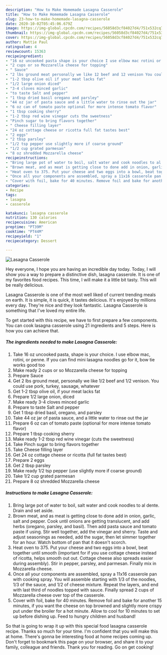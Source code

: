 ```yaml
---
description: "How to Make Homemade Lasagna Casserole"
title: "How to Make Homemade Lasagna Casserole"
slug: 23-how-to-make-homemade-lasagna-casserole
date: 2020-10-02T05:45:06.679Z
image: https://img-global.cpcdn.com/recipes/56058d3cf84027d4/751x532cq70/lasagna-casserole-recipe-main-photo.jpg
thumbnail: https://img-global.cpcdn.com/recipes/56058d3cf84027d4/751x532cq70/lasagna-casserole-recipe-main-photo.jpg
cover: https://img-global.cpcdn.com/recipes/56058d3cf84027d4/751x532cq70/lasagna-casserole-recipe-main-photo.jpg
author: Mattie Paul
ratingvalue: 4
reviewcount: 15363
recipeingredient:
- "16 oz uncooked pasta shape is your choice I use elbow mac rotini or penne If you can find mini lasagna noodles go for it bow tie works good too"
- "2 cups or so Mozzarella cheese for topping"
- " Sauce"
- "2 lbs ground meat personally we like 12 beef and 12 venison You could use pork turkey sausage whatever"
- "1-2 tbsp olive oil if your meat lacks fat"
- "1/2 large onion diced"
- "3-4 cloves minced garlic"
- "to taste Salt and pepper"
- "1 tbsp dried basil oregano and parsley"
- "44 oz jar of pasta sauce and a little water to rinse out the jar"
- "6 oz can of tomato paste optional for more intense tomato flavor"
- "1 tbsp cooking sherry"
- "1-2 tbsp red wine vinegar cuts the sweetness"
- "Pinch sugar to bring flavors together"
- " Cheese filling layer"
- "24 oz cottage cheese or ricotta full fat tastes best"
- "2 eggs"
- "2 tbsp parsley"
- "1/2 tsp pepper use slightly more if coarse ground"
- "1/2 cup grated parmesan"
- "8 oz shredded Mozzarella cheese"
recipeinstructions:
- "Bring large pot of water to boil, salt water and cook noodles to al dente. Drain and set aside."
- "Brown meat, and as meat is getting close to done add in onion, garlic, salt and pepper. Cook until onions are getting translucent, and add herbs (oregano, parsley, and basil). Then add pasta sauce and tomato paste if using. Stir well together, add the vinegar and sherry. Taste and adjust seasonings as needed, add the sugar, then let simmer together for an hour. Watch bottom of pan that it doesn&#39;t scorch."
- "Heat oven to 375. Put your cheese and two eggs into a bowl, beat together until smooth (important for if you use cottage cheese instead of ricotta, helps smooth out out. Cottage cheese also spreads easier during assembly). Stir in pepper, parsley, and parmesan. Finally mix in Mozzarella cheese."
- "Once all your components are assembled, spray a 11x16 casserole pan with cooking spray. You will assemble starting with 1/3 of the noodles, 1/3 of the sauce, and 1/2 of cheese mixture. Repeat the layers, and end with last third of noodles topped with sauce. Finally spread 2 cups of Mozzarella cheese over top of the casserole."
- "Cover with foil, bake for 40 minutes. Remove foil and bake for another 15 minutes, if you want the cheese on top browned and slightly more crispy put under the broiler for a hot minute. Allow to cool for 10 minutes to set up before dishing up. Feed to hungry children and husband!"
categories:
- Recipe
tags:
- lasagna
- casserole

katakunci: lasagna casserole 
nutrition: 130 calories
recipecuisine: American
preptime: "PT39M"
cooktime: "PT44M"
recipeyield: "1"
recipecategory: Dessert

---
```



![Lasagna Casserole](https://img-global.cpcdn.com/recipes/56058d3cf84027d4/751x532cq70/lasagna-casserole-recipe-main-photo.jpg)

Hey everyone, I hope you are having an incredible day today. Today, I will show you a way to prepare a distinctive dish, lasagna casserole. It is one of my favorites food recipes. This time, I will make it a little bit tasty. This will be really delicious.

Lasagna Casserole is one of the most well liked of current trending meals on earth. It is simple, it is quick, it tastes delicious. It's enjoyed by millions every day. They're nice and they look fantastic. Lasagna Casserole is something that I've loved my entire life.




To get started with this recipe, we have to first prepare a few components. You can cook lasagna casserole using 21 ingredients and 5 steps. Here is how you can achieve that.

<!--inarticleads1-->

##### The ingredients needed to make Lasagna Casserole:

1. Take 16 oz uncooked pasta, shape is your choice. I use elbow mac, rotini, or penne. If you can find mini lasagna noodles go for it, bow tie works good too
1. Make ready 2 cups or so Mozzarella cheese for topping
1. Prepare  Sauce
1. Get 2 lbs ground meat, personally we like 1/2 beef and 1/2 venison. You could use pork, turkey, sausage, whatever
1. Get 1-2 tbsp olive oil, if your meat lacks fat
1. Prepare 1/2 large onion, diced
1. Make ready 3-4 cloves minced garlic
1. Prepare to taste Salt and pepper
1. Get 1 tbsp dried basil, oregano, and parsley
1. Take 44 oz jar of pasta sauce, and a little water to rinse out the jar
1. Prepare 6 oz can of tomato paste (optional for more intense tomato flavor)
1. Prepare 1 tbsp cooking sherry
1. Make ready 1-2 tbsp red wine vinegar (cuts the sweetness)
1. Take Pinch sugar to bring flavors together
1. Take  Cheese filling layer
1. Get 24 oz cottage cheese or ricotta (full fat tastes best)
1. Prepare 2 eggs
1. Get 2 tbsp parsley
1. Make ready 1/2 tsp pepper (use slightly more if coarse ground)
1. Take 1/2 cup grated parmesan
1. Prepare 8 oz shredded Mozzarella cheese




<!--inarticleads2-->

##### Instructions to make Lasagna Casserole:

1. Bring large pot of water to boil, salt water and cook noodles to al dente. Drain and set aside.
1. Brown meat, and as meat is getting close to done add in onion, garlic, salt and pepper. Cook until onions are getting translucent, and add herbs (oregano, parsley, and basil). Then add pasta sauce and tomato paste if using. Stir well together, add the vinegar and sherry. Taste and adjust seasonings as needed, add the sugar, then let simmer together for an hour. Watch bottom of pan that it doesn&#39;t scorch.
1. Heat oven to 375. Put your cheese and two eggs into a bowl, beat together until smooth (important for if you use cottage cheese instead of ricotta, helps smooth out out. Cottage cheese also spreads easier during assembly). Stir in pepper, parsley, and parmesan. Finally mix in Mozzarella cheese.
1. Once all your components are assembled, spray a 11x16 casserole pan with cooking spray. You will assemble starting with 1/3 of the noodles, 1/3 of the sauce, and 1/2 of cheese mixture. Repeat the layers, and end with last third of noodles topped with sauce. Finally spread 2 cups of Mozzarella cheese over top of the casserole.
1. Cover with foil, bake for 40 minutes. Remove foil and bake for another 15 minutes, if you want the cheese on top browned and slightly more crispy put under the broiler for a hot minute. Allow to cool for 10 minutes to set up before dishing up. Feed to hungry children and husband!




So that is going to wrap it up with this special food lasagna casserole recipe. Thanks so much for your time. I'm confident that you will make this at home. There's gonna be interesting food at home recipes coming up. Don't forget to bookmark this page on your browser, and share it to your family, colleague and friends. Thank you for reading. Go on get cooking!
